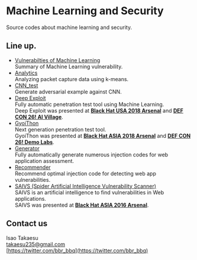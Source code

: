 # Machine Learning and Security
Source codes about machine learning and security.

## Line up.
 * [Vulnerabilties of Machine Learning](https://github.com/13o-bbr-bbq/machine_learning_security/blob/master/Vulnerabilities_of_ML/)  
 Summary of Machine Learning vulnerability.  
 * [Analytics](https://github.com/13o-bbr-bbq/machine_learning_security/tree/master/Analytics)  
 Analyzing packet capture data using k-means.  
 * [CNN_test](https://github.com/13o-bbr-bbq/machine_learning_security/tree/master/CNN_test)  
 Generate adversarial example against CNN.  
 * [Deep Exploit](https://github.com/13o-bbr-bbq/machine_learning_security/tree/master/DeepExploit)  
 Fully automatic penetration test tool using Machine Learning.  
 Deep Exploit was presented at **[Black Hat USA 2018 Arsenal](https://www.blackhat.com/us-18/arsenal/schedule/index.html#deep-exploit-11908)** and **[DEF CON 26! AI Village](https://aivillage.org/posts/accepted-talks/)**.  
* [GyoiThon](https://github.com/gyoisamurai/GyoiThon)  
 Next generation penetration test tool.  
 GyoiThon was presented at **[Black Hat ASIA 2018 Arsenal](https://www.blackhat.com/asia-18/arsenal/schedule/index.html#gyoithon-9651)** and **[DEF CON 26! Demo Labs](https://www.defcon.org/html/defcon-26/dc-26-demolabs.html)**.  
 * [Generator](https://github.com/13o-bbr-bbq/machine_learning_security/tree/master/Generator)  
 Fully automatically generate numerous injection codes for web application assessment.
 * [Recommender](https://github.com/13o-bbr-bbq/machine_learning_security/tree/master/Recommender)  
 Recommend optimal injection code for detecting web app vulnerabilities.
 * [SAIVS (Spider Artificial Intelligence Vulnerability Scanner)](https://github.com/13o-bbr-bbq/machine_learning_security/tree/master/Saivs)  
 SAIVS is an artificial intelligence to find vulnerabilities in Web applications.  
 SAIVS was presented at **[Black Hat ASIA 2016 Arsenal](http://www.blackhat.com/asia-16/arsenal.html#saivs-spider-artificial-intelligence-vulnerability-scanner)**.  

## Contact us

Isao Takaesu  
takaesu235@gmail.com  
[https://twitter.com/bbr_bbq](https://twitter.com/bbr_bbq)
